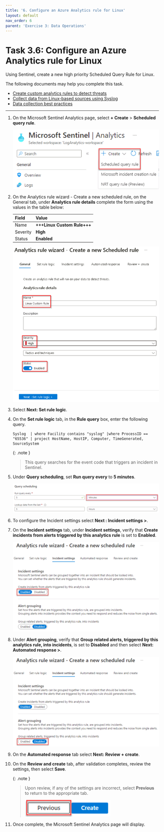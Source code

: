 ```yaml
---
title: '6. Configure an Azure Analytics rule for Linux'
layout: default
nav_order: 6
parent: 'Exercise 3: Data Operations'
---
```


# Task 3.6: Configure an Azure Analytics rule for Linux

Using Sentinel, create a new high priority Scheduled Query Rule for Linux. 

The following documents may help you complete this task.

- [Create custom analytics rules to detect threats](https://learn.microsoft.com/azure/sentinel/detect-threats-custom)  
- [Collect data from Linux-based sources using Syslog](https://learn.microsoft.com/azure/sentinel/connect-syslog)  
- [Data collection best practices](https://learn.microsoft.com/azure/sentinel/best-practices-data)

---

1. On the Microsoft Sentinel Analytics page, select **+ Create** > **Scheduled query rule**.  

    ![E2-T1-S3-Create-Scheduled-query-rule.png](../media/E2-T1-S3-Create-Scheduled-query-rule.png)

1. On the Analytics rule wizard - Create a new scheduled rule, on the General tab, under **Analytics rule details** complete the form using the values in the table below:

    | Field | Value |
    |:----|:----|
    | Name | **+++Linux Custom Rule+++** |
    | Severity | **High** |
    | Status | **Enabled** |

    ![analytics-rule-wizard-general.png](../media/analytics-rule-wizard-general.png)

1. Select **Next: Set rule logic**.

1. On the **Set rule logic** tab, in the **Rule query** box, enter the following query.

    ```Rule-query-wrap-nocolor
    Syslog  | where Facility contains "syslog" |where ProcessID == "65536" | project HostName, HostIP, Computer, TimeGenerated, SourceSystem
    ```

    {: .note }
    > This query searches for the event code that triggers an incident in Sentinel.
    
1. Under **Query scheduling**, set **Run query every** to **5 minutes**.  

    ![E2-T1-S8-Query-Sched-Minutes.png](../media/E2-T1-S8-Query-Sched-Minutes.png)

1. To configure the Incident settings select **Next : Incident settings >**.

1. On the **Incident settings** tab, under **Incident settings**, verify that **Create incidents from alerts triggered by this analytics rule** is set to **Enabled**.  

    ![E2-T1-S10-Incident-settings.png](../media/E2-T1-S10-Incident-settings.png)

1. Under **Alert grouping**, verify that **Group related alerts, triggered by this analytics rule, into incidents**, is set to **Disabled** and then select **Next: Automated response >**.  

    ![E2-T1-S11-Alert-grouping.png](../media/E2-T1-S11-Alert-grouping.png)

1. On the **Automated response** tab select **Next: Review + create**.

1. On the **Review and create** tab, after validation completes, review the settings, then select **Save**. 

    {: .note }
    > Upon review, if any of the settings are incorrect, select **Previous** to return to the appropriate tab.  
    >
    >![E2-T1-S13-Review-create-Previous.png](../media/E2-T1-S13-Review-create-Previous.png)

1. Once complete, the Microsoft Sentinel Analytics page will display. 

